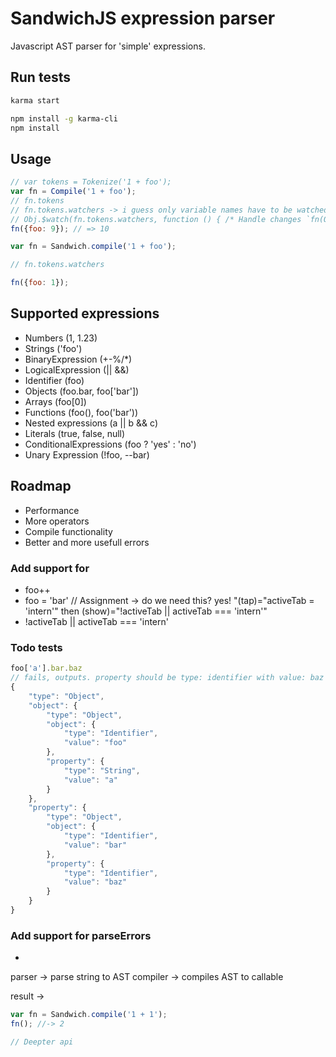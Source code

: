 # SandwichJS expression parser

Javascript AST parser for 'simple' expressions.

## Run tests

~~~bash
karma start
~~~

~~~bash
npm install -g karma-cli
npm install
~~~

## Usage

~~~js
// var tokens = Tokenize('1 + foo');
var fn = Compile('1 + foo');
// fn.tokens
// fn.tokens.watchers -> i guess only variable names have to be watched
// Obj.$watch(fn.tokens.watchers, function () { /* Handle changes `fn(Obj)` */ })
fn({foo: 9}); // => 10

var fn = Sandwich.compile('1 + foo');

// fn.tokens.watchers

fn({foo: 1});
~~~

## Supported expressions

* Numbers (1, 1.23)
* Strings ('foo')
* BinaryExpression (+-%/*)
* LogicalExpression (|| &&)
* Identifier (foo)
* Objects (foo.bar, foo['bar'])
* Arrays (foo[0])
* Functions (foo(), foo('bar'))
* Nested expressions (a || b && c)
* Literals (true, false, null)
* ConditionalExpressions (foo ? 'yes' : 'no')
* Unary Expression (!foo, --bar)

## Roadmap

* Performance
* More operators
* Compile functionality
* Better and more usefull errors

### Add support for

* foo++
* foo = 'bar' // Assignment -> do we need this? yes! "(tap)="activeTab = 'intern'" then (show)="!activeTab || activeTab === 'intern'"
* !activeTab || activeTab === 'intern'

### Todo tests

```js
foo['a'].bar.baz
// fails, outputs. property should be type: identifier with value: baz
{
	"type": "Object",
	"object": {
		"type": "Object",
		"object": {
			"type": "Identifier",
			"value": "foo"
		},
		"property": {
			"type": "String",
			"value": "a"
		}
	},
	"property": {
		"type": "Object",
		"object": {
			"type": "Identifier",
			"value": "bar"
		},
		"property": {
			"type": "Identifier",
			"value": "baz"
		}
	}
}

```

### Add support for parseErrors

*








parser -> parse string to AST
compiler -> compiles AST to callable

result -> 
```js
var fn = Sandwich.compile('1 + 1');
fn(); //-> 2

// Deepter api
```
